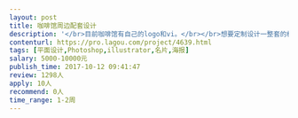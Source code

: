 ```yaml
---                
layout: post       
title: 咖啡馆周边配套设计           
description: '</br>目前咖啡馆有自己的logo和vi。</br></br>想要定制设计一整套的杯子、餐巾、包装、名片、海报、会员卡、菜单等品牌周边产品，要求风格统一，原创设计，符合咖啡馆现有的格调。</br>'     
contenturl: https://pro.lagou.com/project/4639.html      
tags: [平面设计,Photoshop,illustrator,名片,海报]            
salary: 5000-10000元          
publish_time: 2017-10-12 09:41:47         
review: 1298人                   
apply: 10人                   
recommend: 0人                   
time_range: 1-2周              
---                 
```

